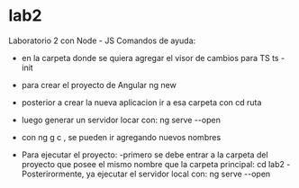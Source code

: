 # lab2
Laboratorio 2 con Node - JS
Comandos de ayuda:
* en la carpeta donde se quiera agregar el visor de cambios para TS ts -init 
* para crear el proyecto de Angular ng new <Nombre de la aplicacion>

* posterior a crear la nueva aplicacion ir a esa carpeta con cd ruta

* luego generar un servidor locar con: ng serve --open

* con ng g c <nombre del componente>, se pueden ir agregando nuevos nombres

* Para ejecutar el proyecto: 
    -primero se debe entrar a la carpeta del proyecto que posee el mismo nombre que la carpeta principal:
    cd lab2
    -Posterirormente, ya ejecutar el servidor local con:
     ng serve --open